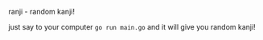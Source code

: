 ranji - random kanji!

just say to your computer `go run main.go` and it will give you random kanji!